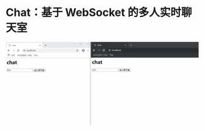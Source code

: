 # Chat：基于 WebSocket 的多人实时聊天室
![img](https://github.com/zengqianGit/Chat/blob/master/readme/Chat.gif)
